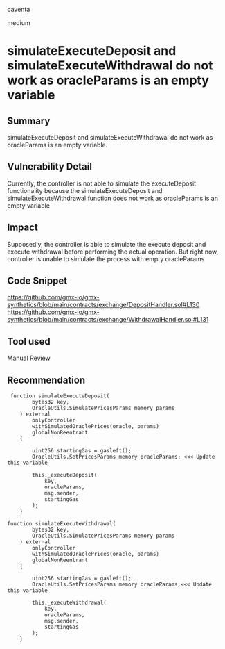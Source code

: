 caventa

medium

# simulateExecuteDeposit and simulateExecuteWithdrawal do not work as oracleParams is an empty variable

## Summary
simulateExecuteDeposit and simulateExecuteWithdrawal do not work as oracleParams is an empty variable.

## Vulnerability Detail
Currently, the controller is not able to simulate the executeDeposit functionality because the simulateExecuteDeposit and simulateExecuteWithdrawal  function does not work as oracleParams is an empty variable

## Impact
Supposedly, the controller is able to simulate the execute deposit and execute withdrawal before performing the actual operation. But right now, controller is unable to simulate the process with empty oracleParams

## Code Snippet
https://github.com/gmx-io/gmx-synthetics/blob/main/contracts/exchange/DepositHandler.sol#L130
https://github.com/gmx-io/gmx-synthetics/blob/main/contracts/exchange/WithdrawalHandler.sol#L131

## Tool used
Manual Review

## Recommendation

```solidity
 function simulateExecuteDeposit(
        bytes32 key,
        OracleUtils.SimulatePricesParams memory params 
    ) external
        onlyController
        withSimulatedOraclePrices(oracle, params)
        globalNonReentrant
    {

        uint256 startingGas = gasleft();
        OracleUtils.SetPricesParams memory oracleParams; <<< Update this variable

        this._executeDeposit(
            key,
            oracleParams,
            msg.sender,
            startingGas
        );
    }
```

```solidity
function simulateExecuteWithdrawal(
        bytes32 key,
        OracleUtils.SimulatePricesParams memory params
    ) external
        onlyController
        withSimulatedOraclePrices(oracle, params)
        globalNonReentrant
    {

        uint256 startingGas = gasleft();
        OracleUtils.SetPricesParams memory oracleParams;<<< Update this variable

        this._executeWithdrawal(
            key,
            oracleParams,
            msg.sender,
            startingGas
        );
    }
``` 


    